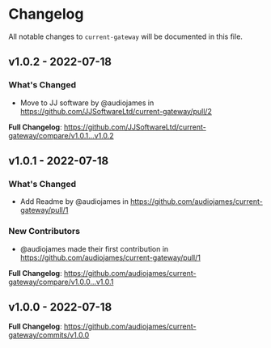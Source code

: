 # Changelog

All notable changes to `current-gateway` will be documented in this file.

## v1.0.2 - 2022-07-18

### What's Changed

- Move to JJ software by @audiojames in https://github.com/JJSoftwareLtd/current-gateway/pull/2

**Full Changelog**: https://github.com/JJSoftwareLtd/current-gateway/compare/v1.0.1...v1.0.2

## v1.0.1 - 2022-07-18

### What's Changed

- Add Readme by @audiojames in https://github.com/audiojames/current-gateway/pull/1

### New Contributors

- @audiojames made their first contribution in https://github.com/audiojames/current-gateway/pull/1

**Full Changelog**: https://github.com/audiojames/current-gateway/compare/v1.0.0...v1.0.1

## v1.0.0 - 2022-07-18

**Full Changelog**: https://github.com/audiojames/current-gateway/commits/v1.0.0
